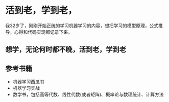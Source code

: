 # 活到老，学到老，
我32岁了，刚刚开始正统的学习机器学习的内容，想把学习的模型原理，公式推导，心得和代码实现都记录下来。
## 想学，无论何时都不晚，活到老，学到老

## 参考书籍
+ 机器学习西瓜书
+ 机器学习实战
+ 数学书，包括高等代数、线性代数(或者矩阵)、概率论与数理统计、计算方法